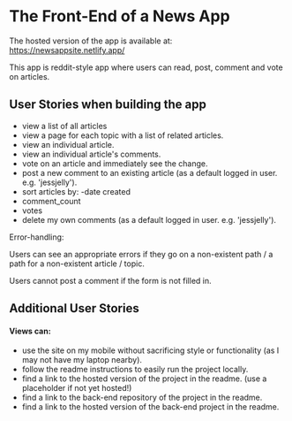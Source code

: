 # The Front-End of a News App

The hosted version of the app is available at: https://newsappsite.netlify.app/

This app is reddit-style app where users can read, post, comment and vote on articles. 


## User Stories when building the app

- view a list of all articles
- view a page for each topic with a list of related articles.
- view an individual article.
- view an individual article's comments.
- vote on an article and immediately see the change.
- post a new comment to an existing article (as a default logged in user. e.g. 'jessjelly').
- sort articles by:
-date created
- comment_count
- votes
- delete my own comments (as a default logged in user. e.g. 'jessjelly').

Error-handling:

Users can see an appropriate errors if they go on a non-existent path / a path for a non-existent article / topic.

Users cannot post a comment if the form is not filled in.

## Additional User Stories
#### Views can:
- use the site on my mobile without sacrificing style or functionality (as I may not have my laptop nearby).
- follow the readme instructions to easily run the project locally.
- find a link to the hosted version of the project in the readme. (use a placeholder if not yet hosted!)
- find a link to the back-end repository of the project in the readme.
- find a link to the hosted version of the back-end project in the readme.
